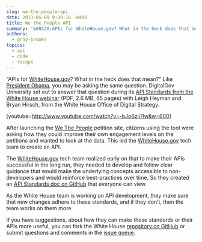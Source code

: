 ```yaml
---
slug: we-the-people-api
date: 2013-05-09 9:09:16 -0400
title: We the People API
summary: '&#8220;APIs for WhiteHouse.gov? What in the heck does that mean?&#8221; Like President Obama, you may be asking the same question.'
authors:
  - gray-brooks
topics:
  - api
  - code
  - recaps
---
```


&#8220;APIs for [WhiteHouse.gov](http://whitehouse.gov/)? What in the heck does that mean?&#8221; Like [President Obama](http://www.youtube.com/watch?list=UU5V8jrK77-8gsa9RL_taG9A&v=-bJo6zii7lw&feature=player_embedded#t=300s), you may be asking the same question. DigitalGov University set out to answer that question during its [API Standards from the White House webinar](https://s3.amazonaws.com/digitalgov/_legacy-img/2014/01/api-standards-white-house.pdf) (PDF, 2.6 MB, 65 pages) with Leigh Heyman and Bryan Hirsch, from the White House Office of Digital Strategy.

[youtube=http://www.youtube.com/watch?v=-bJo6zii7lw&w=600]

After launching the [We The People](https://petitions.whitehouse.gov/) petition site, citizens using the tool were asking how they could improve their own engagement levels on the petitions and wanted to look at the data. This led the [WhiteHouse.gov](http://whitehouse.gov/) tech team to create an API.

The [WhiteHouse.gov](http://whitehouse.gov/) tech team realized early on that to make their APIs successful in the long run, they needed to develop and follow clear guidance that would make the underlying concepts accessible to non-developers and would reinforce best-practices over time. So they created an [API Standards doc on GitHub](https://github.com/WhiteHouse/api-standards) that everyone can view.

As the White House team is working on API development, they make sure that new changes adhere to these standards, and if they don&#8217;t, then the team works on them more.

If you have suggestions, about how they can make these standards or their APIs more useful, you can fork the White House [repository on GitHub](https://github.com/WhiteHouse/api-standards) or submit questions and comments in the [issue queue](https://github.com/WhiteHouse/api-standards/issues).
